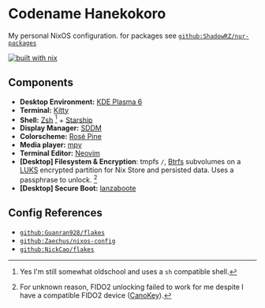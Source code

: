 # Codename Hanekokoro

My personal NixOS configuration. for packages see [`github:ShadowRZ/nur-packages`](https://github.com/ShadowRZ/nur-packages)

[![built with nix](https://builtwithnix.org/badge.svg)](https://builtwithnix.org)

## Components

* **Desktop Environment:** [KDE Plasma 6]
* **Terminal:** [Kitty]
* **Shell:** [Zsh] [^1] + [Starship]
* **Display Manager:** [SDDM]
* **Colorscheme:** [Rosé Pine]
* **Media player:** [mpv]
* **Terminal Editor:** [Neovim]
* **\[Desktop\] Filesystem & Encryption**: tmpfs `/`, [Btrfs] subvolumes on a [LUKS] encrypted partition for Nix Store and persisted data. Uses a passphrase to unlock. [^2]
* **\[Desktop\] Secure Boot:** [lanzaboote]

[^1]: Yes I'm still somewhat oldschool and uses a `sh` compatible shell.
[^2]: For unknown reason, FIDO2 unlocking failed to work for me despite I have a compatible FIDO2 device ([CanoKey]).

## Config References

* [`github:Guanran928/flakes`](https://github.com/Guanran928/flakes)
* [`github:Zaechus/nixos-config`](https://github.com/Zaechus/nixos-config)
* [`github:NickCao/flakes`](https://github.com/NickCao/flakes)

<!-- References -->

[KDE Plasma 6]: https://kde.org/plasma-desktop
[Kitty]: https://sw.kovidgoyal.net/kitty/
[Zsh]: https://zsh.sourceforge.io
[Starship]: https://starship.rs
[SDDM]: https://wiki.archlinux.org/title/SDDM
[Rosé Pine]: https://rosepinetheme.com
[mpv]: https://mpv.io
[Neovim]: https://neovim.io
[Btrfs]: https://btrfs.readthedocs.io
[LUKS]: https://wiki.archlinux.org/title/Dm-crypt/Encrypting_an_entire_system
[lanzaboote]: https://github.com/nix-community/lanzaboote
[CanoKey]: https://canokeys.org
